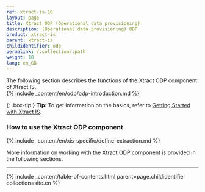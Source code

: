 ```yaml
---
ref: xtract-is-10
layout: page
title: Xtract ODP (Operational data provisioning)
description: (Operational data provisioning) ODP
product: xtract-is
parent: xtract-is
childidentifier: odp
permalink: /:collection/:path
weight: 10
lang: en_GB
---
```

The following section describes the functions of the Xtract ODP component of Xtract IS.<br>
{% include _content/en/odp/odp-introduction.md %} 

{: .box-tip }
**Tip:** To get information on the basics, refer to [Getting Started with Xtract IS](../getting-started). <br>

### How to use the Xtract ODP component
{% include _content/en/xis-specific/define-extraction.md %}

More information on working with the Xtract ODP component is provided in the following sections.

---

{% include _content/table-of-contents.html parent=page.childidentifier collection=site.en %}
